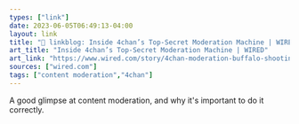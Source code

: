 ```yaml
---
types: ["link"]
date: 2023-06-05T06:49:13-04:00
layout: link
title: "🔗 linkblog: Inside 4chan’s Top-Secret Moderation Machine | WIRED'"
art_title: "Inside 4chan’s Top-Secret Moderation Machine | WIRED"
art_link: "https://www.wired.com/story/4chan-moderation-buffalo-shooting/"
sources: ["wired.com"]
tags: ["content moderation","4chan"]
---
```

A good glimpse at content moderation, and why it's important to do it correctly.  
 
